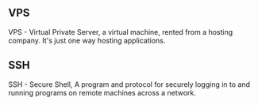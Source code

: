## VPS
VPS - Virtual Private Server, a virtual machine, rented from a hosting company. It's just one way hosting applications.

## SSH
SSH - Secure Shell, A program and protocol for securely logging in to and running programs on remote machines across a network.






